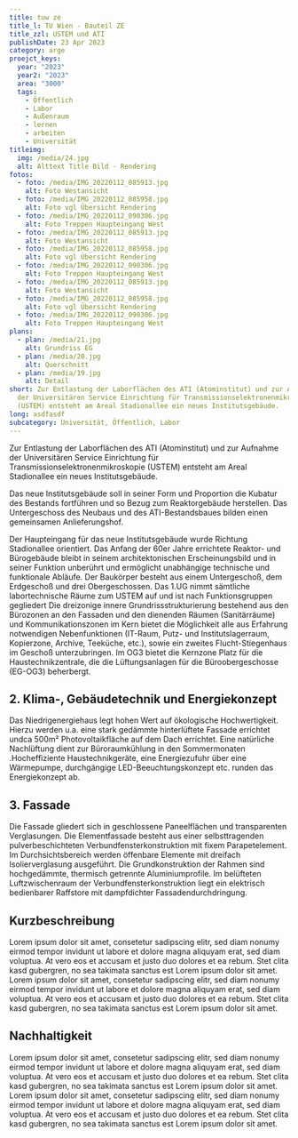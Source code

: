 ```yaml
---
title: tuw ze
title_l: TU Wien - Bauteil ZE
title_zzl: USTEM und ATI
publishDate: 23 Apr 2023
category: arge
proejct_keys:
  year: "2023"
  year2: "2023"
  area: "3000"
  tags:
    - Öffentlich
    - Labor
    - Außenraum
    - lernen
    - arbeiten
    - Universität
titleimg:
  img: /media/24.jpg
  alt: Alttext Title Bild - Rendering
fotos:
  - foto: /media/IMG_20220112_085913.jpg
    alt: Foto Westansicht
  - foto: /media/IMG_20220112_085958.jpg
    alt: Foto vgl Übersicht Rendering
  - foto: /media/IMG_20220112_090306.jpg
    alt: Foto Treppen Haupteingang West
  - foto: /media/IMG_20220112_085913.jpg
    alt: Foto Westansicht
  - foto: /media/IMG_20220112_085958.jpg
    alt: Foto vgl Übersicht Rendering
  - foto: /media/IMG_20220112_090306.jpg
    alt: Foto Treppen Haupteingang West
  - foto: /media/IMG_20220112_085913.jpg
    alt: Foto Westansicht
  - foto: /media/IMG_20220112_085958.jpg
    alt: Foto vgl Übersicht Rendering
  - foto: /media/IMG_20220112_090306.jpg
    alt: Foto Treppen Haupteingang West
plans:
  - plan: /media/21.jpg
    alt: Grundriss EG
  - plan: /media/20.jpg
    alt: Querschnitt
  - plan: /media/19.jpg
    alt: Detail
short: Zur Entlastung der Laborflächen des ATI (Atominstitut) und zur Aufnahme
  der Universitären Service Einrichtung für Transmissionselektronenmikroskopie
  (USTEM) entsteht am Areal Stadionallee ein neues Institutsgebäude.
long: asdfasdf
subcategory: Universität, Öffentlich, Labor
---
```

Zur Entlastung der Laborflächen des ATI (Atominstitut) und zur Aufnahme der Universitären Service Einrichtung für Transmissionselektronenmikroskopie (USTEM) entsteht am Areal Stadionallee ein neues Institutsgebäude. 

Das neue Institutsgebäude soll in seiner Form und Proportion die Kubatur des Bestands fortführen und so Bezug zum Reaktorgebäude herstellen. Das Untergeschoss des Neubaus und des ATI-Bestandsbaues bilden einen gemeinsamen Anlieferungshof. 

Der Haupteingang für das neue Institutsgebäude wurde Richtung Stadionallee orientiert. Das Anfang der 60er Jahre errichtete Reaktor- und Bürogebäude bleibt in seinem architektonischen Erscheinungsbild und in seiner Funktion unberührt und ermöglicht unabhängige technische und funktionale Abläufe. 
Der Baukörper besteht aus einem Untergeschoß, dem Erdgeschoß und drei Obergeschossen. Das 1.UG nimmt sämtliche labortechnische Räume zum USTEM auf und ist nach Funktionsgruppen gegliedert  Die dreizonige innere Grundrissstrukturierung bestehend aus den Bürozonen an den Fassaden und den dienenden Räumen (Sanitärräume)   und Kommunikationszonen im Kern bietet die Möglichkeit alle   aus Erfahrung notwendigen Nebenfunktionen (IT-Raum, Putz- und Institutslagerraum, Kopierzone, Archive, Teeküche, etc.), sowie ein   zweites Flucht-Stiegenhaus im Geschoß unterzubringen. Im OG3 bietet   die Kernzone Platz für die Haustechnikzentrale, die die Lüftungsanlagen   für die Büroobergeschosse (EG-OG3) beherbergt. 

## 2. Klima-, Gebäudetechnik und Energiekonzept
Das Niedrigenergiehaus legt hohen Wert auf ökologische Hochwertigkeit. Hierzu werden u.a. eine stark gedämmte hinterlüftete Fassade errichtet undca 500m² Photovoltaikfläche auf dem Dach errichtet. Eine natürliche Nachlüftung dient zur Büroraumkühlung in den Sommermonaten
.Hocheffiziente Haustechnikgeräte, eine Energiezufuhr über eine Wärmepumpe, durchgängige LED-Beeuchtungskonzept etc. runden das Energiekonzept ab. 

## 3. Fassade
Die Fassade gliedert sich in geschlossene Paneelflächen und transparenten Verglasungen. Die Elementfassade besteht aus einer selbsttragenden pulverbeschichteten Verbundfensterkonstruktion mit fixem Parapetelement.
Im Durchsichtsbereich werden öffenbare Elemente mit dreifach Isolierverglasung ausgeführt. Die Grundkonstruktion der Rahmen sind hochgedämmte, thermisch getrennte Aluminiumprofile. Im belüfteten Luftzwischenraum der Verbundfensterkonstruktion liegt ein elektrisch bedienbarer Raffstore mit dampfdichter Fassadendurchdringung.

## Kurzbeschreibung
Lorem ipsum dolor sit amet, consetetur sadipscing elitr, sed diam nonumy eirmod tempor invidunt ut labore et dolore magna aliquyam erat, sed diam voluptua. At vero eos et accusam et justo duo dolores et ea rebum. Stet clita kasd gubergren, no sea takimata sanctus est Lorem ipsum dolor sit amet. Lorem ipsum dolor sit amet, consetetur sadipscing elitr, sed diam nonumy eirmod tempor invidunt ut labore et dolore magna aliquyam erat, sed diam voluptua. At vero eos et accusam et justo duo dolores et ea rebum. Stet clita kasd gubergren, no sea takimata sanctus est Lorem ipsum dolor sit amet.

## Nachhaltigkeit
Lorem ipsum dolor sit amet, consetetur sadipscing elitr, sed diam nonumy eirmod tempor invidunt ut labore et dolore magna aliquyam erat, sed diam voluptua. At vero eos et accusam et justo duo dolores et ea rebum. Stet clita kasd gubergren, no sea takimata sanctus est Lorem ipsum dolor sit amet. Lorem ipsum dolor sit amet, consetetur sadipscing elitr, sed diam nonumy eirmod tempor invidunt ut labore et dolore magna aliquyam erat, sed diam voluptua. At vero eos et accusam et justo duo dolores et ea rebum. Stet clita kasd gubergren, no sea takimata sanctus est Lorem ipsum dolor sit amet.


